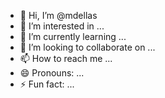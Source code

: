 - 👋 Hi, I’m @mdellas
- 👀 I’m interested in ...
- 🌱 I’m currently learning ...
- 💞️ I’m looking to collaborate on ...
- 📫 How to reach me ...
- 😄 Pronouns: ...
- ⚡ Fun fact: ...

<!---
mdellas/mdellas is a ✨ special ✨ repository because its `README.md` (this file) appears on your GitHub profile.
You can click the Preview link to take a look at your changes.
--->
